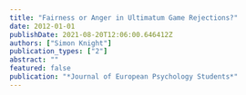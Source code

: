 ```yaml
---
title: "Fairness or Anger in Ultimatum Game Rejections?"
date: 2012-01-01
publishDate: 2021-08-20T12:06:00.646412Z
authors: ["Simon Knight"]
publication_types: ["2"]
abstract: ""
featured: false
publication: "*Journal of European Psychology Students*"
---
```


